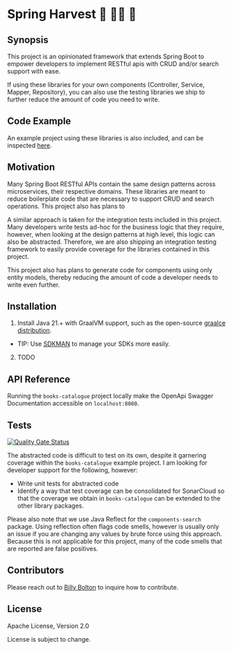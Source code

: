 # Spring Harvest :corn: :farmer: :tomato:

## Synopsis

This project is an opinionated framework that extends Spring Boot to empower developers to implement RESTful apis with CRUD and/or search support with ease.

If using these libraries for your own components (Controller, Service, Mapper, Repository), you can also use the testing libraries we ship to further reduce the
amount of code you need to write.

## Code Example

An example project using these libraries is also included, and can be
inspected [here](https://github.com/BillyBolton/springharvest/tree/main/examples/books-catalogue/src/main/java/dev/springharvest/library).

## Motivation

Many Spring Boot RESTful APIs contain the same design patterns across microservices, their respective domains. These libraries are meant to reduce boilerplate
code that are necessary to support CRUD and search operations. This project also has plans to

A similar approach is taken for the integration tests included in this project. Many developers write tests ad-hoc for the business logic that they require,
however, when looking at the design patterns at high level, this logic can also be abstracted. Therefore, we are also shipping an integration testing framework
to easily provide coverage for the libraries contained in this project.

This project also has plans to generate code for components using only entity models, thereby reducing the amount of code a developer needs to write even
further.

## Installation

1. Install Java 21.+ with GraalVM support, such as the open-source [graalce distribution](https://github.com/graalvm/graalvm-ce-builds/releases).

- TIP: Use [SDKMAN](https://sdkman.io/install) to manage your SDKs more easily.

2. TODO

## API Reference

Running the `books-catalogue` project locally make the OpenApi Swagger Documentation accessible on `localhost:8080`.

## Tests

[![Quality Gate Status](https://sonarcloud.io/api/project_badges/measure?project=BillyBolton_springharvest&metric=alert_status)](https://sonarcloud.io/summary/new_code?id=BillyBolton_springharvest)

The abstracted code is difficult to test on its own, despite it garnering coverage within the `books-catalogue` example project. I am looking for developer
support for the following, however:

- Write unit tests for abstracted code
- Identify a way that test coverage can be consolidated for SonarCloud so that the coverage we obtain in `books-catalogue` can be extended to the other library
  packages.

Please also note that we use Java Reflect for the `components-search` package. Using reflection often flags code smells, however is usually only an issue if you
are changing any values by brute force using this approach. Because this is not applicable for this project, many of the code smells that are reported are false
positives.

## Contributors

Please reach out to [Billy Bolton](billybolton16@gmail.com) to inquire how to contribute.

## License

Apache License, Version 2.0

License is subject to change.

